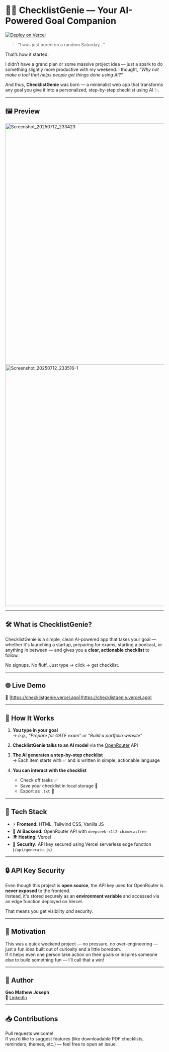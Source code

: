# 🧞‍♂️ ChecklistGenie — Your AI-Powered Goal Companion

[![Deploy on Vercel](https://vercel.com/button)](https://vercel.com/import/project?template=https://github.com/geomathewjoseph/checklistgenie)

> “I was just bored on a random Saturday…”

That’s how it started.

I didn’t have a grand plan or some massive project idea — just a spark to do something slightly more productive with my weekend. I thought, *“Why not make a tool that helps people get things done using AI?”*

And thus, **ChecklistGenie** was born — a minimalist web app that transforms any goal you give it into a personalized, step-by-step checklist using AI ✨.

---

## 🖼️ Preview

<img width="1366" height="768" alt="Screenshot_20250712_233423" src="https://github.com/user-attachments/assets/4cf31d7f-b05f-4b6a-95ce-77688cc98bb0" />
<img width="1366" height="768" alt="Screenshot_20250712_233516-1" src="https://github.com/user-attachments/assets/6a855161-3711-4927-bcf4-bc18467b2b17" />


---

## 🛠️ What is ChecklistGenie?

ChecklistGenie is a simple, clean AI-powered app that takes your goal — whether it's launching a startup, preparing for exams, starting a podcast, or anything in between — and gives you a **clear, actionable checklist** to follow.

No signups. No fluff. Just type → click → get checklist.

---

## 🌐 Live Demo

🔗 [https://checklistgenie.vercel.app](https://checklistgenie.vercel.app)

---

## 🚀 How It Works

1. **You type in your goal**  
   → *e.g., “Prepare for GATE exam” or “Build a portfolio website”*

2. **ChecklistGenie talks to an AI model** via the [OpenRouter](https://openrouter.ai) API

3. **The AI generates a step-by-step checklist**  
   → Each item starts with ✅ and is written in simple, actionable language

4. **You can interact with the checklist**  
   - Check off tasks ✅  
   - Save your checklist in local storage 💾  
   - Export as `.txt` 📄  

---

## 🧱 Tech Stack

- ⚡ **Frontend:** HTML, Tailwind CSS, Vanilla JS  
- 🤖 **AI Backend:** OpenRouter API with `deepseek-r1t2-chimera:free`  
- 🌍 **Hosting:** Vercel  
- 🔐 **Security:** API key secured using Vercel serverless edge function (`/api/generate.js`)

---

## 🔒 API Key Security

Even though this project is **open source**, the API key used for OpenRouter is **never exposed** to the frontend.  
Instead, it's stored securely as an **environment variable** and accessed via an edge function deployed on Vercel.

That means you get visibility *and* security.

---

## 🧠 Motivation

This was a quick weekend project — no pressure, no over-engineering — just a fun idea built out of curiosity and a little boredom.  
If it helps even one person take action on their goals or inspires someone else to build something fun — I’ll call that a win!

---

## 👤 Author

**Geo Mathew Joseph**  
🔗 [LinkedIn](https://www.linkedin.com/in/geomathewjoseph)

---

## 📥 Contributions

Pull requests welcome!  
If you’d like to suggest features (like downloadable PDF checklists, reminders, themes, etc.) — feel free to open an issue.
